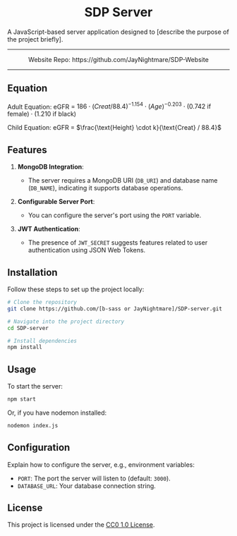 <h1 align=center>
   SDP Server
</h1> 
A JavaScript-based server application designed to [describe the purpose of the project briefly].

---

<p align=center>
   Website Repo: https://github.com/JayNightmare/SDP-Website
</p>

---

## Equation
Adult Equation:
eGFR = $186 \cdot (Creat / 88.4)^{-1.154} \cdot (Age)^{-0.203} \cdot (0.742 \text{ if female}) \cdot (1.210 \text{ if black})$

Child Equation:
eGFR = $\frac{\text{Height} \cdot k}{\text{Creat} / 88.4}$

## Features

1. **MongoDB Integration**:
   - The server requires a MongoDB URI (`DB_URI`) and database name (`DB_NAME`), indicating it supports database operations.

2. **Configurable Server Port**:
   - You can configure the server's port using the `PORT` variable.

3. **JWT Authentication**:
   - The presence of `JWT_SECRET` suggests features related to user authentication using JSON Web Tokens.

## Installation

Follow these steps to set up the project locally:

```bash
# Clone the repository
git clone https://github.com/[b-sass or JayNightmare]/SDP-server.git

# Navigate into the project directory
cd SDP-server

# Install dependencies
npm install
```

## Usage

To start the server:

```bash
npm start
```

Or, if you have nodemon installed:

```bash
nodemon index.js
```

## Configuration

Explain how to configure the server, e.g., environment variables:

- `PORT`: The port the server will listen to (default: `3000`).
- `DATABASE_URL`: Your database connection string.

## License

This project is licensed under the [CC0 1.0 License](LICENSE).
